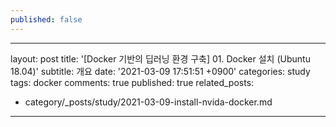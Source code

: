 ```yaml
---
published: false
---
```

---
layout: post
title: '[Docker 기반의 딥러닝 환경 구축] 01. Docker 설치 (Ubuntu 18.04)'
subtitle: 개요
date: '2021-03-09 17:51:51 +0900'
categories: study
tags: docker
comments: true
published: true
related_posts:
  - category/_posts/study/2021-03-09-install-nvida-docker.md
---